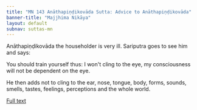 ```yaml
---
title: "MN 143 Anāthapiṇḍikovāda Sutta: Advice to Anāthapiṇḍikovāda"
banner-title: "Majjhima Nikāya" 
layout: default 
subnav: suttas-mn 
---
```



Anāthapiṇḍikovāda the householder is very ill. Sariputra goes to see him and says:


You should train yourself thus: I won't cling to the eye, my consciousness will not be dependent on the eye.  

He then adds not to cling to the ear, nose, tongue, body, forms, sounds, smells, tastes, feelings, perceptions and the whole world.

[Full text](https://www.dhammatalks.org/suttas/MN/MN143.html)  
